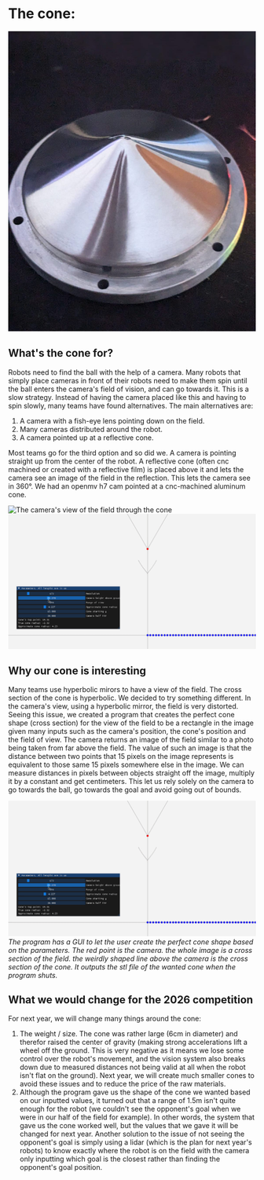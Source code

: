 # The cone:
![Our cone](../media/cone.jpeg)

## What's the cone for?

Robots need to find the ball with the help of a camera. Many robots that simply place cameras in front of their robots need to make them spin until the ball enters the camera's field of vision, and can go towards it. This is a slow strategy. Instead of having the camera placed like this and having to spin slowly, many teams have found alternatives. The main alternatives are:
1. A camera with a fish-eye lens pointing down on the field.
2. Many cameras distributed around the robot.
3. A camera pointed up at a reflective cone.

Most teams go for the third option and so did we. A camera is pointing straight up from the center of the robot. A reflective cone (often cnc machined or created with a reflective film) is placed above it and lets the camera see an image of the field in the reflection. This lets the camera see in 360°.
We had an openmv h7 cam pointed at a cnc-machined aluminum cone.

![The camera's view of the field through the cone](../media/cone_view.gif)
![The camera's view of the field through the cone](../media/cone_program_video.gif)

## Why our cone is interesting
Many teams use hyperbolic mirors to have a view of the field. The cross section of the cone is hyperbolic. We decided to try something different. In the camera's view, using a hyperbolic mirror, the field is very distorted. Seeing this issue, we created a program that creates the perfect cone shape (cross section) for the view of the field to be a rectangle in the image given many inputs such as the camera's position, the cone's position and the field of view. The camera returns an image of the field similar to a photo being taken from far above the field. The value of such an image is that the distance between two points that 15 pixels on the image represents is equivalent to those same 15 pixels somewhere else in the image. We can measure distances in pixels between objects straight off the image, multiply it by a constant and get centimeters. This let us rely solely on the camera to go towards the ball, go towards the goal and avoid going out of bounds.


![Cone designing program](../media/cone_program_video.gif)
*The program has a GUI to let the user create the perfect cone shape based on the parameters. The red point is the camera. the whole image is a cross section of the field. the weirdly shaped line above the camera is the cross section of the cone. It outputs the stl file of the wanted cone when the program shuts.*

## What we would change for the 2026 competition
For next year, we will change many things around the cone:
1. The weight / size. The cone was rather large (6cm in diameter) and therefor raised the center of gravity (making strong accelerations lift a wheel off the ground. This is very negative as it means we lose some control over the robot's movement, and the vision system also breaks down due to measured distances not being valid at all when the robot isn't flat on the ground). Next year, we will create much smaller cones to avoid these issues and to reduce the price of the raw materials.
2. Although the program gave us the shape of the cone we wanted based on our inputted values, it turned out that a range of 1.5m isn't quite enough for the robot (we couldn't see the opponent's goal when we were in our half of the field for example). In other words, the system that gave us the cone worked well, but the values that we gave it will be changed for next year. Another solution to the issue of not seeing the opponent's goal is simply using a lidar (which is the plan for next year's robots) to know exactly where the robot is on the field with the camera only inputting which goal is the closest rather than finding the opponent's goal position.

